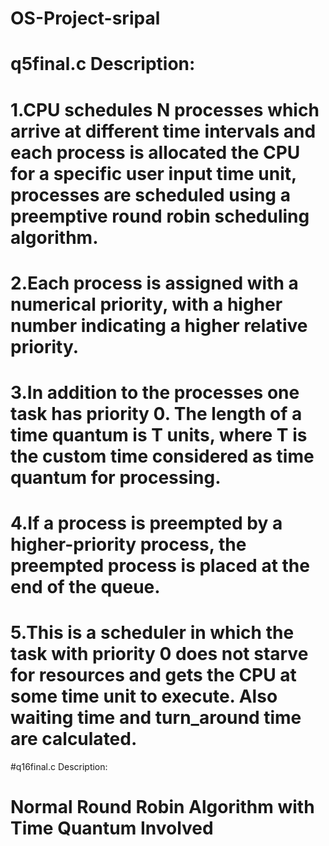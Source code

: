 # OS-Project-sripal
# q5final.c Description:
# 1.CPU schedules N processes which arrive at different time intervals and each process is allocated the CPU for a specific user input time unit, processes are scheduled using a preemptive round robin scheduling algorithm.
# 2.Each process is assigned with a numerical priority, with a higher number indicating a higher relative priority.
# 3.In addition to the processes one task has priority 0. The length of a time quantum is T units, where T is the custom time considered as time quantum for processing. 
# 4.If a process is preempted by a higher-priority process, the preempted process is placed at the end of the queue.
# 5.This is a scheduler in which the task with priority 0 does not starve for resources and gets the CPU at some time unit to execute. Also waiting time and turn_around time are calculated.

#q16final.c Description:
# Normal Round Robin Algorithm with Time Quantum Involved
